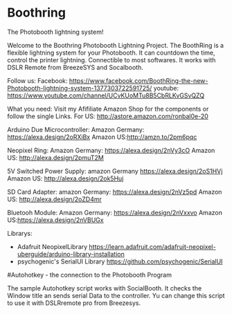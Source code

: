 # Boothring
The Photobooth lightning system!

Welcome to the Boothring Photobooth Lightning Project. 
The BoothRing is a flexible lightning system for your Photobooth. It can countdown the time, control the printer lightning. Connectible to most softwares.
It works with DSLR Remote from BreezeSYS and Socalbooth. 


Follow us:
Facebook: https://www.facebook.com/BoothRing-the-new-Photobooth-lightning-system-1377303722591725/
youtube:  https://www.youtube.com/channel/UCvKUoMTu8B5CbRLKvGSvQZQ


What you need:
Visit my Afifiliate Amazon Shop for the components or follow the single Links.
For US: http://astore.amazon.com/ronbal0e-20


Arduino Due Microcontroller:
Amazon Germany:  https://alexa.design/2oRXiBx Amazon US:http://amzn.to/2pm6pqc

Neopixel Ring:
Amazon Germany: https://alexa.design/2nVy3cO  Amazon US: http://alexa.design/2pmuT2M

5V Switched Power Supply:
amazon Germany https://alexa.design/2oS1HVj Amazon US: http://alexa.design/2ok5Huj

SD Card Adapter:
amazon Germany: https://alexa.design/2nVz5pd  Amazon US: http://alexa.design/2oZD4mr

Bluetooh Module:
Amazon Germany: https://alexa.design/2nVxxvo  Amazon US:https://alexa.design/2nVBUGx

Librarys:
- Adafruit NeopixelLibrary https://learn.adafruit.com/adafruit-neopixel-uberguide/arduino-library-installation
- psychogenic's SerialUI Library https://github.com/psychogenic/SerialUI

#Autohotkey -  the connection to the Photobooth Program

The sample Autohotkey script works with SocialBooth. It checks the Window title an sends serial Data to the controller. Yu can change this script to use it with DSLRremote pro from Breezesys.
